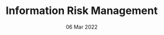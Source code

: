 ---
title: Information Risk Management
subtitle: 
layout: default
modal-id: 3
date: 06 Mar 2022
img: module-3.jpg
thumbnail: module-3.jpg
alt: image-alt
project-date: 20 Sep 2022
tutor: Dr Stelios Sotiriadis
unit: 12
description: Information Risk Management
---